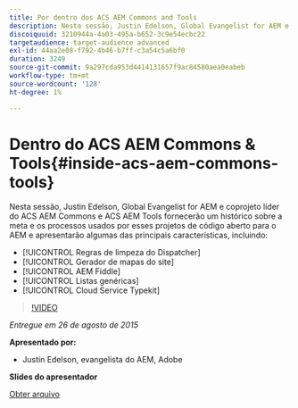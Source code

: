 ```yaml
---
title: Por dentro dos ACS AEM Commons and Tools
description: Nesta sessão, Justin Edelson, Global Evangelist for AEM e co-projeto líder do ACS AEM Commons e ACS AEM Tools fornecerão algumas informações sobre a meta e os processos usados por esses projetos de código aberto para o AEM e demonstrarão alguns dos principais recursos.
discoiquuid: 3210944a-4a03-495a-b652-3c9e54ecbc22
targetaudience: target-audience advanced
exl-id: 44aa2e08-f792-4b46-b7ff-c3a54c5a6bf0
duration: 3249
source-git-commit: 9a297cda953d4414131657f9ac84580aea0eabeb
workflow-type: tm+mt
source-wordcount: '128'
ht-degree: 1%

---
```


# Dentro do ACS AEM Commons &amp; Tools{#inside-acs-aem-commons-tools}

Nesta sessão, Justin Edelson, Global Evangelist for AEM e coprojeto líder do ACS AEM Commons e ACS AEM Tools fornecerão um histórico sobre a meta e os processos usados por esses projetos de código aberto para o AEM e apresentarão algumas das principais características, incluindo:

* [!UICONTROL Regras de limpeza do Dispatcher]
* [!UICONTROL Gerador de mapas do site]
* [!UICONTROL AEM Fiddle]
* [!UICONTROL Listas genéricas]
* [!UICONTROL Cloud Service Typekit]

>[!VIDEO](https://video.tv.adobe.com/v/19374/?quality=9)

*Entregue em 26 de agosto de 2015*

**Apresentado por:**

* Justin Edelson, evangelista do AEM, Adobe

**Slides do apresentador**

[Obter arquivo](assets/08262015-commons-and-tools.pptx)
<!--
[Get back to the Overview](https://helpx.adobe.com/experience-manager/kt/eseminars/gems/aem-index.html)
-->
